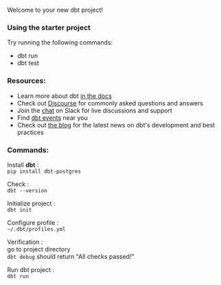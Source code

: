 Welcome to your new dbt project!

### Using the starter project

Try running the following commands:
- dbt run
- dbt test


### Resources:
- Learn more about dbt [in the docs](https://docs.getdbt.com/docs/introduction)
- Check out [Discourse](https://discourse.getdbt.com/) for commonly asked questions and answers
- Join the [chat](https://community.getdbt.com/) on Slack for live discussions and support
- Find [dbt events](https://events.getdbt.com) near you
- Check out [the blog](https://blog.getdbt.com/) for the latest news on dbt's development and best practices


### Commands:
Install __dbt__ :  
`pip install dbt-postgres`  

Check :  
`dbt --version`  

Initialize project :  
`dbt init`  

Configure profile :  
`~/.dbt/profiles.yml`  

Verification :  
go to project directory  
`dbt debug` should return "All checks passed!"  

Run dbt project :  
`dbt run`  